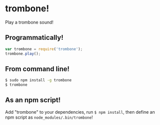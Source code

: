 # trombone!

Play a trombone sound!


## Programmatically!

```javascript
var trombone = require('trombone');
trombone.play();
```

## From command line!

```bash
$ sudo npm install -g trombone
$ trombone
```

## As an npm script!

Add "trombone" to your dependencies, run `$ npm install`, then define an npm script as `node_modules/.bin/trombone`!
